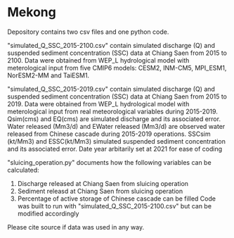 # Mekong
Depository contains two csv files and one python code.

"simulated_Q_SSC_2015-2100.csv" contain simulated discharge (Q) and suspended sediment concentration (SSC) data at Chiang Saen from 2015 to 2100. 
Data were obtained from WEP_L hydrological model with meterological input from five CMIP6 models: CESM2, INM-CM5, MPI_ESM1, NorESM2-MM and TaiESM1.

"simulated_Q_SSC_2015-2019.csv" contain simulated discharge (Q) and suspended sediment concentration (SSC) data at Chiang Saen from 2015 to 2019.
Data were obtained from WEP_L hydrological model with meterological input from real meteorological variables during 2015-2019.
Qsim(cms) and EQ(cms) are simulated discharge and its associated error.
Water released (Mm3/d) and EWater released (Mm3/d) are observed water released from Chinese cascade during 2015-2019 operations.
SSCsim (kt/Mm3) and ESSC(kt/Mm3) simulated suspended sediment concentration and its associated error.
Date year arbitarily set at 2021 for ease of coding

"sluicing_operation.py" documents how the following variables can be calculated:
1. Discharge released at Chiang Saen from sluicing operation
2. Sediment releasd at Chiang Saen from sluicing operation
3. Percentage of active storage of Chinese cascade can be filled
Code was built to run with "simulated_Q_SSC_2015-2100.csv" but can be modified accordingly

Please cite source if data was used in any way.
